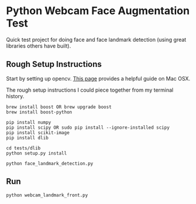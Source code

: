 # Python Webcam Face Augmentation Test

Quick test project for doing face and face landmark detection (using great libraries others have built).


## Rough Setup Instructions

Start by setting up opencv. [This page](http://www.pyimagesearch.com/2016/12/19/install-opencv-3-on-macos-with-homebrew-the-easy-way/) provides a helpful guide on Mac OSX.

The rough setup instructions I could piece together from my terminal history.

~~~~
brew install boost OR brew upgrade boost
brew install boost-python

pip install numpy
pip install scipy OR sudo pip install --ignore-installed scipy
pip install scikit-image
pip install dlib

cd tests/dlib
python setup.py install

python face_landmark_detection.py
~~~~

## Run

```python webcam_landmark_front.py```
